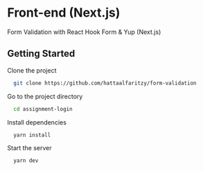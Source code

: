 # Front-end (Next.js)


Form Validation with React Hook Form & Yup (Next.js)


## Getting Started

Clone the project

```bash
  git clone https://github.com/hattaalfaritzy/form-validation
```

Go to the project directory

```bash
  cd assignment-login
```

Install dependencies

```bash
  yarn install
```

Start the server

```bash
  yarn dev
```

